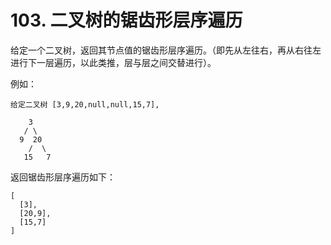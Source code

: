 # 103. 二叉树的锯齿形层序遍历

给定一个二叉树，返回其节点值的锯齿形层序遍历。（即先从左往右，再从右往左进行下一层遍历，以此类推，层与层之间交替进行）。

例如：
````
给定二叉树 [3,9,20,null,null,15,7],

    3
   / \
  9  20
    /  \
   15   7
````
返回锯齿形层序遍历如下：
````
[
  [3],
  [20,9],
  [15,7]
]
````